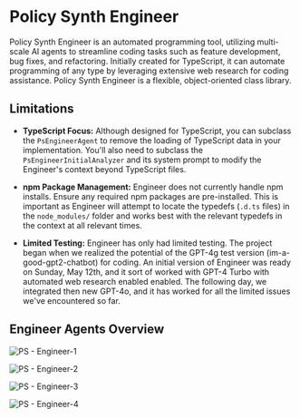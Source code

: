 # Policy Synth Engineer
Policy Synth Engineer is an automated programming tool, utilizing multi-scale AI agents to streamline coding tasks such as feature development, bug fixes, and refactoring. Initially created for TypeScript, it can automate programming of any type by leveraging extensive web research for coding assistance. Policy Synth Engineer is a flexible, object-oriented class library. 

## Limitations

- **TypeScript Focus:** Although designed for TypeScript, you can subclass the `PsEngineerAgent` to remove the loading of TypeScript data in your implementation. You'll also need to subclass the `PsEngineerInitialAnalyzer` and its system prompt to modify the Engineer's context beyond TypeScript files.
  
- **npm Package Management:** Engineer does not currently handle npm installs. Ensure any required npm packages are pre-installed. This is important as Engineer will attempt to locate the typedefs (`.d.ts` files) in the `node_modules/` folder and works best with the relevant typedefs in the context at all relevant times.
  
- **Limited Testing:** Engineer has only had limited testing. The project began when we realized the potential of the GPT-4g test version (im-a-good-gpt2-chatbot) for coding. An initial version of Engineer was ready on Sunday, May 12th, and it sort of worked with GPT-4 Turbo with automated web research enabled enabled. The following day, we integrated then new GPT-4o, and it has worked for all the limited issues we've encountered so far.

## Engineer Agents Overview

![PS - Engineer-1](https://github.com/CitizensFoundation/policy-synth/assets/43699/29f01ea9-6809-4f8f-be94-f7e0a9cf0425)

![PS - Engineer-2](https://github.com/CitizensFoundation/policy-synth/assets/43699/79257d07-f800-4419-8d32-cbc994307b4e)

![PS - Engineer-3](https://github.com/CitizensFoundation/policy-synth/assets/43699/80612116-401f-49ae-bda1-1ea5ffccd3bc)

![PS - Engineer-4](https://github.com/CitizensFoundation/policy-synth/assets/43699/1c8a421a-3ef7-4b11-ae68-e19ffff9c05b)
